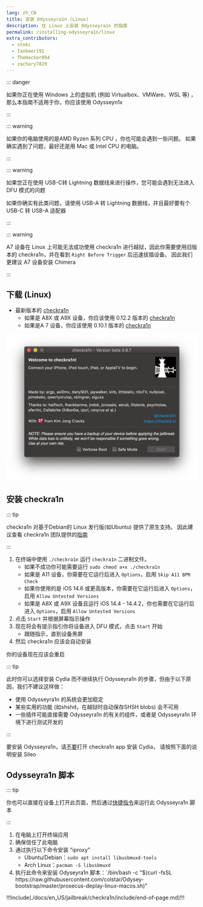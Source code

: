 ```yaml
---
lang: zh_CN
title: 安装 Odysseyra1n (Linux)
description: 在 Linux 上安装 Odysseyra1n 的指南
permalink: /installing-odysseyra1n/linux
extra_contributors:
  - stekc
  - Tanbeer191
  - TheHacker894
  - zachary7829
---
```


::: danger

如果你正在使用 Windows 上的虚拟机 (例如 Virtualbox、VMWare、WSL 等) ， 那么本指南不适用于你，你应该<router-link to="/using-odysseyn1x">使用 Odysseyn1x</router-link>

:::

::: warning

如果你的电脑使用的是AMD Ryzen 系列 CPU ，你也可能会遇到一些问题。 如果确实遇到了问题，最好还是用 Mac 或 Intel CPU 的电脑。

:::

::: warning

如果您正在使用 USB-C转 Lightning 数据线来进行操作，您可能会遇到无法进入DFU 模式的问题

如果你确实有此类问题，请使用 USB-A 转 Lightning 数据线，并且最好要有个 USB-C 转 USB-A 适配器

:::

::: warning

A7 设备在 Linux 上可能无法成功使用 checkra1n 进行越狱，因此你需要使用旧版本的 checkra1n，并在看到 `Right Before Trigger` 后迅速拔插设备。 因此我们更建议 A7 设备<router-link to="/installing-chimera">安装 Chimera</router-link>

:::

## 下载 (Linux)

- 最新版本的 [checkra1n](https://checkra.in)
  - 如果是 A8X 或 A9X 设备，你应该使用 0.12.2 版本的 [checkra1n](https://checkra.in/releases/0.12.2-beta#all-downloads)
  - 如果是A 7 设备，你应该使用 0.10.1 版本的 [checkra1n](https://checkra.in/releases/0.10.1-beta#all-downloads)

![checkra1n 截图](/assets/images/checkra1n.png)

## 安装 checkra1n

::: tip

checkra1n 对基于Debian的 Linux 发行版(如Ubuntu) 提供了原生支持。 因此建议查看 checkra1n 团队提供的[指南](https://checkra.in/linux)

:::

1. 在终端中使用 `./checkra1n` 运行 `checkra1n` 二进制文件。
   - 如果不成功你可能需要运行 `sudo chmod a+x ./checkra1n`
   - 如果是 A11 设备，你需要在它运行后进入 `Options`，启用 `Skip A11 BPR Check`
   - 如果你使用的是 iOS 14.6 或更高版本，你需要在它运行后进入 `Options`，启用 `Allow Untested Versions`
   - 如果是 A8X 或 A9X 设备且运行 iOS 14.4 - 14.4.2，你也需要在它运行后进入 `Options`，启用 `Allow Untested Versions`
2. 点击 `Start` 并根据屏幕指示操作
3. 现在将会有提示指引你将设备进入 <router-link to="/faq/#what-is-dfu-mode">DFU 模式</router-link>，点击 `Start` 开始
   - 跟随指示，直到设备黑屏
4. 然后 checkra1n 应该会自动安装

你的设备现在应该会重启

<!--Will probably make this better later on but this will work for now-->

::: tip

此时你可以选择安装 Cydia 而不继续执行 Odysseyra1n 的步骤，但由于以下原因，我们不建议这样做：

- 使用 Odysseyra1n 的系统会更加稳定
- 某些实用的功能 (如shshd，在越狱时自动保存SHSH blobs) 会不可用
- 一些插件可能直接需要 Odysseyra1n 的有关的组件，或者是 Odysseyra1n 环境下进行测试开发的

:::

要安装 Odysseyra1n，请<u>不要</u>打开 checkra1n app 安装 Cydia， 请按照下面的说明安装 Sileo

## Odysseyra1n 脚本

::: tip

你也可以直接在设备上打开此页面，然后通过[快捷指令](https://www.icloud.com/shortcuts/8d4e206d568d4aadb624b2a6191a3771)来运行此 Odysseyra1n 脚本

:::

1. 在电脑上打开终端应用
2. 确保信任了此电脑
3. 通过执行以下命令安装 "iproxy"
   - Ubuntu/Debian：`sudo apt install libusbmuxd-tools`
   - Arch Linux：`pacman -S libusbmuxd`
4. 执行此命令来安装 Odyseyra1n 脚本：\`/bin/bash -c "$(curl -fsSL https\://raw\.githubusercontent.com/colstar/Odysey-bootstrap/master/prosecus-deplay-linux-macos.sh)"

!!!include(./docs/en_US/jailbreak/checkra1n/include/end-of-page.md)!!!
